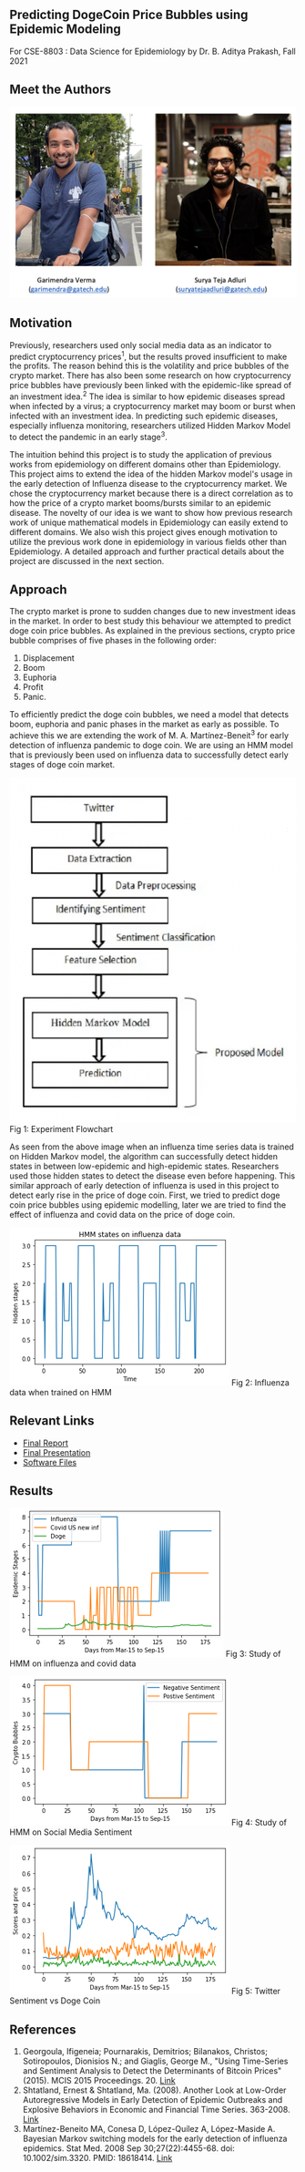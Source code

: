## Predicting DogeCoin Price Bubbles using Epidemic Modeling

For CSE-8803 : Data Science for Epidemiology by Dr. B. Aditya Prakash, Fall 2021

## Meet the Authors

![Authors](images/Gary-and-Surya.jpeg)


## Motivation 

Previously, researchers used only social media data as an indicator to predict cryptocurrency prices<sup>1</sup>, but the results proved insufficient to make the profits. The reason behind this is the volatility and price bubbles of the crypto market. There has also been some research on how cryptocurrency price bubbles have previously been linked with the epidemic-like spread of an investment idea.<sup>2</sup> The idea is similar to how epidemic diseases spread when infected by a virus; a cryptocurrency market may boom or burst when infected with an investment idea. In predicting such epidemic diseases, especially influenza monitoring, researchers utilized Hidden Markov Model to detect the pandemic in an early stage<sup>3</sup>. 


The intuition behind this project is to study the application of previous works from epidemiology on different domains other than Epidemiology. This project aims to extend the idea of the hidden Markov model's usage in the early detection of Influenza disease to the cryptocurrency market. We chose the cryptocurrency market because there is a direct correlation as to how the price of a crypto market booms/bursts similar to an epidemic disease. The novelty of our idea is we want to show how previous research work of unique mathematical models in Epidemiology can easily extend to different domains. We also wish this project gives enough motivation to utilize the previous work done in epidemiology in various fields other than Epidemiology. A detailed approach and further practical details about the project are discussed in the next section. 

## Approach 

The crypto market is prone to sudden changes due to new investment ideas in the market. In order to best study this behaviour we attempted to predict doge coin price bubbles. As explained in the previous sections, crypto price bubble comprises of five phases in the following order: 
1. Displacement 
2. Boom 
3. Euphoria 
4. Profit 
5. Panic. 

To efficiently predict the doge coin bubbles, we need a model that detects boom, euphoria and panic phases in the market as early as possible. To achieve this we are extending the work of M. A. Martínez-Beneit<sup>3</sup> for early detection of influenza pandemic to doge coin. We are using an HMM model that is previously been used on influenza data to successfully detect early stages of doge coin market.

![Flowchart](images/twint.png)
Fig 1: Experiment Flowchart
<br/>


As seen from the above image when an influenza time series data is trained on Hidden Markov model, the algorithm can successfully detect hidden states in between low-epidemic and high-epidemic states. Researchers used those hidden states to detect the disease even before happening. This similar approach of early detection of influenza is used in this project to detect early rise in the price of doge coin. First, we tried to predict doge coin price bubbles using epidemic modelling, later we are tried to find the effect of influenza and covid data on the price of doge coin. 

![Flowchart](images/Unknown-4.png)
Fig 2: Influenza data when trained on HMM
<br/>


## Relevant Links 

- [Final Report](https://drive.google.com/file/d/1MhoiAz3_2MDQOiOYE7UcwHhRJxTtzRvH/view?usp=sharing)
- [Final Presentation](https://docs.google.com/presentation/d/172LJuSk4TGHHWHNsvrASvtxJdTLWjGKK/edit?usp=sharing&rtpof=true&sd=true)
- [Software Files](https://drive.google.com/file/d/1oEyzDL44sp8EAOPQ17Of0syf-rd2zqGf/view?usp=sharing)



## Results

![Flowchart](images/HMM.png)
Fig 3: Study of HMM on influenza and covid data
<br/>

![Flowchart](images/Unknown-7.png)
Fig 4: Study of HMM on Social Media Sentiment
<br/>

![Flowchart](images/DogeVsTwitter.png)
Fig 5: Twitter Sentiment vs Doge Coin
<br/>

## References 

1. Georgoula, Ifigeneia; Pournarakis, Demitrios; Bilanakos, Christos; Sotiropoulos, Dionisios N.; and Giaglis, George M., "Using Time-Series and Sentiment Analysis to Detect the Determinants of Bitcoin Prices" (2015). MCIS 2015 Proceedings. 20.
[Link](https://aisel.aisnet.org/mcis2015/20)
2. Shtatland, Ernest & Shtatland, Ma. (2008). Another Look at Low-Order Autoregressive Models in Early Detection of Epidemic Outbreaks and Explosive Behaviors in Economic and Financial Time Series. 363-2008. 
[Link](https://www.researchgate.net/publication/228984995_Another_Look_at_Low-Order_Autoregressive_Models_in_Early_Detection_of_Epidemic_Outbreaks_and_Explosive_Behaviors_in_Economic_and_Financial_Time_Series)
3. Martínez-Beneito MA, Conesa D, López-Quílez A, López-Maside A. Bayesian Markov switching models for the early detection of influenza epidemics. Stat Med. 2008 Sep 30;27(22):4455-68. doi: 10.1002/sim.3320. PMID: 18618414.
[Link](https://www.uv.es/mamtnez/Influenza.pdf)


